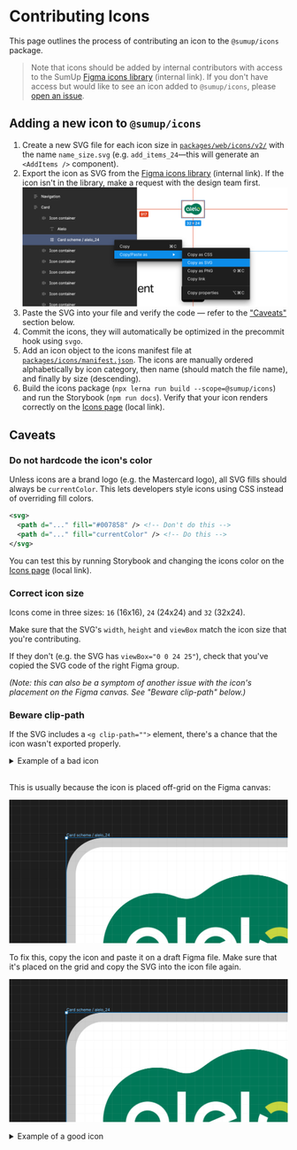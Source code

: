# Contributing Icons

This page outlines the process of contributing an icon to the `@sumup/icons` package.

> Note that icons should be added by internal contributors with access to the SumUp [Figma icons library](https://www.figma.com/file/vnFVuPNlqF45rkw1u9toBC/SumUp-Iconography) (internal link). If you don't have access but would like to see an icon added to `@sumup/icons`, please [open an issue](https://github.com/sumup-oss/circuit-ui/issues/new).

## Adding a new icon to `@sumup/icons`

1. Create a new SVG file for each icon size in [`packages/web/icons/v2/`](https://github.com/sumup-oss/circuit-ui/tree/main/packages/icons/web/v2) with the name `name_size.svg` (e.g. `add_items_24`—this will generate an `<AddItems />` component).
2. Export the icon as SVG from the [Figma icons library](https://www.figma.com/file/vnFVuPNlqF45rkw1u9toBC/SumUp-Iconography) (internal link). If the icon isn't in the library, make a request with the design team first.
   ![Right click on the group in Figma and choose "Copy as SVG"](https://github.com/sumup-oss/circuit-ui/raw/main/assets/contributing-icons-export.png)
3. Paste the SVG into your file and verify the code — refer to the ["Caveats"](#caveats) section below.
4. Commit the icons, they will automatically be optimized in the precommit hook using `svgo`.
5. Add an icon object to the icons manifest file at [`packages/icons/manifest.json`](https://github.com/sumup-oss/circuit-ui/blob/9146e47a21dcd6880f437d1a47a0c54d5a164bfd/packages/icons/manifest.json). The icons are manually ordered alphabetically by icon category, then name (should match the file name), and finally by size (descending).
6. Build the icons package (`npx lerna run build --scope=@sumup/icons`) and run the Storybook (`npm run docs`). Verify that your icon renders correctly on the [Icons page](http://localhost:6006/?path=/docs/features-icons--docs) (local link).

## Caveats

### Do not hardcode the icon's color

Unless icons are a brand logo (e.g. the Mastercard logo), all SVG fills should always be `currentColor`. This lets developers style icons using CSS instead of overriding fill colors.

```svg
<svg>
  <path d="..." fill="#007858" /> <!-- Don't do this -->
  <path d="..." fill="currentColor" /> <!-- Do this -->
</svg>
```

You can test this by running Storybook and changing the icons color on the [Icons page](http://localhost:6006/?path=/docs/features-icons--docs) (local link).

### Correct icon size

Icons come in three sizes: `16` (16x16), `24` (24x24) and `32` (32x24).

Make sure that the SVG's `width`, `height` and `viewBox` match the icon size that you're contributing.

If they don't (e.g. the SVG has `viewBox="0 0 24 25"`), check that you've copied the SVG code of the right Figma group.

_(Note: this can also be a symptom of another issue with the icon's placement on the Figma canvas. See "Beware clip-path" below.)_

### Beware clip-path

If the SVG includes a `<g clip-path="">` element, there's a chance that the icon wasn't exported properly.

<details>
<summary>Example of a bad icon</summary>

```svg
<svg width="32" height="25" viewBox="0 0 32 25" fill="none" xmlns="http://www.w3.org/2000/svg">
<g clip-path="url(#clip0_11532_2901)">
<rect x="0.5" y="1" width="31" height="23" rx="3.5" fill="white" stroke="#CCCCCC"/>
</g>
<path d="M20.1117 4.5C18.5512 4.49926 17.0261 4.96404 15.7312 5.8349C15.6421 5.89584 15.026 6.33591 14.9989 6.35735C13.9754 7.12692 13.2882 7.26008 12.3471 7.02424C12.2896 7.00957 12.0199 6.91704 11.9353 6.88432C11.0563 6.55338 10.1107 6.43826 9.17805 6.54865C8.24536 6.65903 7.35279 6.9917 6.57536 7.51868C5.79794 8.04566 5.15837 8.75156 4.71041 9.57705C4.26246 10.4025 4.0192 11.3235 4.00109 12.2625C3.98298 13.2016 4.19055 14.1312 4.60634 14.9734C5.02214 15.8155 5.63401 16.5456 6.39054 17.1021C7.14707 17.6587 8.02615 18.0255 8.95389 18.1718C9.88163 18.3181 10.8309 18.2395 11.722 17.9427C13.1257 17.5229 13.8874 17.638 14.7687 18.2598C14.9447 18.3839 15.369 18.6558 15.457 18.7201C16.4601 19.4562 17.6233 19.944 18.8513 20.1437C20.0793 20.3434 21.3371 20.2492 22.5217 19.8688C23.7062 19.4884 24.7838 18.8328 25.666 17.9555C26.5482 17.0783 27.2099 16.0044 27.597 14.822C27.984 13.6396 28.0853 12.3823 27.8926 11.1532C27.6998 9.92413 27.2185 8.75819 26.4882 7.75102C25.7578 6.74384 24.7991 5.9241 23.6907 5.359C22.5823 4.7939 21.3558 4.49952 20.1117 4.5Z" fill="#007858"/>
<path d="M17.2713 13.5904C17.0471 13.811 16.7549 13.9491 16.4422 13.9823C16.1295 14.0155 15.8148 13.9418 15.5493 13.7732L15.0269 14.6026C15.4795 14.8886 16.0155 15.0135 16.5479 14.957C17.0804 14.9005 17.5782 14.6658 17.9607 14.2911L17.2713 13.5904ZM16.3302 10.212C15.8987 10.2051 15.4734 10.3158 15.1 10.5321C14.7266 10.7484 14.419 11.0623 14.2103 11.44C14.0016 11.8178 13.8996 12.2452 13.9153 12.6765C13.9309 13.1078 14.0636 13.5267 14.2991 13.8883L18.6073 12.0468C18.4861 11.5311 18.1963 11.0707 17.7838 10.7383C17.3713 10.406 16.8598 10.2208 16.3302 10.212ZM14.9027 12.7373C14.8702 12.4393 14.9342 12.1387 15.0855 11.8799C15.2368 11.6211 15.4673 11.4177 15.743 11.2999C16.0186 11.182 16.3249 11.1559 16.6165 11.2254C16.9081 11.2948 17.1697 11.4562 17.3627 11.6857L14.9027 12.7373ZM19.9603 9.14111V13.7326L20.7569 14.0632L20.3811 14.9659L19.5913 14.6387C19.4322 14.5706 19.2971 14.4567 19.2031 14.3115C19.0981 14.1424 19.0452 13.9462 19.0508 13.7473V9.14111H19.9603ZM13.0228 9.14111V13.7326L13.8127 14.0632L13.437 14.9659L12.6471 14.6387C12.4933 14.5701 12.3628 14.4584 12.2713 14.3171C12.166 14.1481 12.1126 13.9519 12.1178 13.7529V9.14111H13.0228Z" fill="white"/>
<path d="M23.8801 11.328C24.0456 11.4078 24.1938 11.5195 24.3162 11.6566C24.4386 11.7937 24.5327 11.9536 24.5933 12.1272C24.6539 12.3007 24.6796 12.4845 24.6692 12.6679C24.6587 12.8514 24.6122 13.0311 24.5323 13.1966L25.4136 13.6197C25.6521 13.1222 25.7103 12.5573 25.5781 12.0216C25.446 11.4859 25.1317 11.0128 24.6892 10.6834C24.2466 10.3539 23.7033 10.1885 23.1522 10.2155C22.6011 10.2425 22.0766 10.4603 21.6684 10.8315L22.3274 11.5548C22.5338 11.366 22.7921 11.2434 23.0689 11.203C23.3457 11.1626 23.6283 11.2061 23.8801 11.328Z" fill="#C7D540"/>
<path d="M22.6667 13.8522C22.3322 13.6911 22.0753 13.4038 21.9523 13.0535C21.8294 12.7031 21.8506 12.3183 22.0111 11.9835L21.1298 11.5593C20.8936 12.0561 20.8369 12.6195 20.9694 13.1534C21.102 13.6874 21.4154 14.1589 21.8565 14.4876C22.2976 14.8164 22.839 14.9821 23.3885 14.9566C23.9381 14.9311 24.4618 14.7158 24.8705 14.3475L24.2115 13.6254C24.0056 13.8123 23.7487 13.9337 23.4736 13.9741C23.1985 14.0144 22.9176 13.972 22.6667 13.8522ZM11.2168 13.9188V12.5895C11.2168 12.1208 11.0778 11.6627 10.8174 11.273C10.557 10.8833 10.1869 10.5796 9.75395 10.4002C9.32095 10.2209 8.8445 10.1739 8.38483 10.2654C7.92516 10.3568 7.50293 10.5825 7.17153 10.9139C6.84013 11.2453 6.61444 11.6675 6.52301 12.1272C6.43158 12.5869 6.4785 13.0633 6.65786 13.4963C6.83721 13.9293 7.14093 14.2994 7.53062 14.5598C7.92031 14.8202 8.37845 14.9591 8.84713 14.9591C9.2145 14.9592 9.57686 14.8738 9.90557 14.7098L9.52417 13.8183C9.31063 13.9364 9.06995 13.9967 8.82597 13.9932C8.58198 13.9897 8.34313 13.9226 8.13305 13.7984C7.92297 13.6743 7.74894 13.4975 7.62818 13.2854C7.50742 13.0734 7.44411 12.8335 7.44452 12.5895C7.44325 12.3603 7.49868 12.1343 7.60588 11.9316C7.70024 11.7548 7.83132 11.6002 7.99032 11.4782C8.14932 11.3562 8.33257 11.2695 8.52779 11.2241C8.63132 11.1996 8.73734 11.1871 8.84374 11.1869C9.21614 11.1866 9.57342 11.3342 9.83706 11.5972C10.1007 11.8602 10.2491 12.2171 10.2497 12.5895V13.9075C10.2441 14.1064 10.2971 14.3026 10.4021 14.4717C10.4967 14.6163 10.6317 14.7301 10.7902 14.7989L11.2348 14.9749L11.6117 14.0722L11.2168 13.9188Z" fill="white"/>
<defs>
<clipPath id="clip0_11532_2901">
<rect y="0.5" width="32" height="24" rx="4" fill="white"/>
</clipPath>
</defs>
</svg>
```

</details>
<br />

This is usually because the icon is placed off-grid on the Figma canvas:

![An icon in Figma is wrongly placed between "pixels" on the grid](https://github.com/sumup-oss/circuit-ui/raw/main/assets/contributing-icons-off-grid.png)

To fix this, copy the icon and paste it on a draft Figma file. Make sure that it's placed on the grid and copy the SVG into the icon file again.

![An icon in Figma is correctly placed on the "pixels" grid](https://github.com/sumup-oss/circuit-ui/raw/main/assets/contributing-icons-on-grid.png)

<details>
<summary>Example of a good icon</summary>

```svg
<svg width="32" height="24" viewBox="0 0 32 24" fill="none" xmlns="http://www.w3.org/2000/svg">
<rect x="0.5" y="0.5" width="31" height="23" rx="3.5" fill="white" stroke="#CCCCCC"/><!-- Note that this isn't currentColor because this is a brand icon -->
<path d="M20.1117 4C18.5512 3.99926 17.0261 4.46404 15.7312 5.3349C15.6421 5.39584 15.026 5.83591 14.9989 5.85735C13.9754 6.62692 13.2882 6.76008 12.3471 6.52424C12.2896 6.50957 12.0199 6.41704 11.9353 6.38432C11.0563 6.05338 10.1107 5.93826 9.17805 6.04865C8.24536 6.15903 7.35279 6.4917 6.57536 7.01868C5.79794 7.54566 5.15837 8.25156 4.71041 9.07705C4.26246 9.90255 4.0192 10.8235 4.00109 11.7625C3.98298 12.7016 4.19055 13.6312 4.60634 14.4734C5.02214 15.3155 5.63401 16.0456 6.39054 16.6021C7.14707 17.1587 8.02615 17.5255 8.95389 17.6718C9.88163 17.8181 10.8309 17.7395 11.722 17.4427C13.1257 17.0229 13.8874 17.138 14.7687 17.7598C14.9447 17.8839 15.369 18.1558 15.457 18.2201C16.4601 18.9562 17.6233 19.444 18.8513 19.6437C20.0793 19.8434 21.3371 19.7492 22.5217 19.3688C23.7062 18.9884 24.7838 18.3328 25.666 17.4555C26.5482 16.5783 27.2099 15.5044 27.597 14.322C27.984 13.1396 28.0853 11.8823 27.8926 10.6532C27.6998 9.42413 27.2185 8.25819 26.4882 7.25102C25.7578 6.24385 24.7991 5.4241 23.6907 4.859C22.5823 4.2939 21.3558 3.99952 20.1117 4V4Z" fill="#007858"/>
<path d="M17.2712 13.0904C17.0471 13.311 16.7549 13.4491 16.4422 13.4823C16.1295 13.5155 15.8147 13.4418 15.5493 13.2732L15.0268 14.1026C15.4795 14.3886 16.0155 14.5135 16.5479 14.4569C17.0804 14.4004 17.5782 14.1658 17.9607 13.7911L17.2712 13.0904ZM16.3302 9.71194C15.8986 9.70508 15.4734 9.81575 15.1 10.0321C14.7265 10.2484 14.419 10.5623 14.2103 10.94C14.0016 11.3178 13.8996 11.7452 13.9152 12.1764C13.9309 12.6077 14.0635 13.0266 14.299 13.3883L18.6073 11.5467C18.486 11.0311 18.1962 10.5706 17.7838 10.2383C17.3713 9.90597 16.8598 9.72073 16.3302 9.71194V9.71194ZM14.9027 12.2373C14.8701 11.9393 14.9342 11.6387 15.0855 11.3799C15.2368 11.121 15.4673 10.9177 15.7429 10.7998C16.0186 10.682 16.3248 10.6559 16.6165 10.7253C16.9081 10.7948 17.1697 10.9562 17.3626 11.1856L14.9027 12.2373ZM19.9602 8.64108V13.2326L20.7569 13.5632L20.3811 14.4659L19.5912 14.1387C19.4322 14.0706 19.297 13.9567 19.2031 13.8114C19.0981 13.6423 19.0451 13.4462 19.0507 13.2472V8.64108H19.9602ZM13.0228 8.64108V13.2326L13.8127 13.5632L13.4369 14.4659L12.647 14.1387C12.4933 14.0701 12.3628 13.9584 12.2713 13.8171C12.1659 13.6481 12.1126 13.4519 12.1178 13.2529V8.64108H13.0228Z" fill="white"/>
<path d="M23.88 10.828C24.0456 10.9078 24.1938 11.0195 24.3162 11.1567C24.4385 11.2938 24.5327 11.4537 24.5933 11.6272C24.6538 11.8007 24.6796 11.9845 24.6691 12.168C24.6587 12.3515 24.6122 12.5311 24.5323 12.6966L25.4135 13.1198C25.6521 12.6223 25.7103 12.0573 25.5781 11.5217C25.446 10.986 25.1317 10.5129 24.6892 10.1834C24.2466 9.85392 23.7033 9.68853 23.1522 9.71555C22.6011 9.74257 22.0766 9.96031 21.6684 10.3315L22.3274 11.0548C22.5338 10.866 22.7921 10.7435 23.0689 10.703C23.3457 10.6626 23.6282 10.7061 23.88 10.828V10.828Z" fill="#C7D540"/>
<path d="M22.6667 13.3522C22.3322 13.1911 22.0753 12.9039 21.9523 12.5535C21.8294 12.2032 21.8505 11.8184 22.0111 11.4836L21.1298 11.0593C20.8936 11.5562 20.8369 12.1195 20.9694 12.6535C21.1019 13.1874 21.4154 13.6589 21.8565 13.9877C22.2976 14.3165 22.839 14.4822 23.3885 14.4567C23.9381 14.4311 24.4618 14.2159 24.8705 13.8476L24.2115 13.1254C24.0056 13.3123 23.7487 13.4337 23.4736 13.4741C23.1985 13.5145 22.9176 13.4721 22.6667 13.3522V13.3522ZM11.2168 13.4188V12.0895C11.2168 11.6209 11.0778 11.1627 10.8174 10.773C10.557 10.3834 10.1869 10.0796 9.75394 9.90027C9.32095 9.72092 8.84449 9.67399 8.38482 9.76543C7.92516 9.85686 7.50293 10.0825 7.17153 10.4139C6.84012 10.7454 6.61444 11.1676 6.523 11.6272C6.43157 12.0869 6.4785 12.5634 6.65785 12.9964C6.8372 13.4294 7.14093 13.7995 7.53061 14.0598C7.9203 14.3202 8.37845 14.4592 8.84712 14.4592C9.21449 14.4592 9.57685 14.3739 9.90556 14.2098L9.52416 13.3184C9.31062 13.4365 9.06995 13.4967 8.82596 13.4932C8.58197 13.4898 8.34312 13.4226 8.13304 13.2985C7.92296 13.1744 7.74893 12.9975 7.62817 12.7855C7.50741 12.5734 7.4441 12.3336 7.44451 12.0895C7.44324 11.8603 7.49867 11.6343 7.60588 11.4317C7.70023 11.2549 7.83131 11.1002 7.99031 10.9782C8.14931 10.8562 8.33256 10.7696 8.52778 10.7242C8.63132 10.6997 8.73733 10.6872 8.84373 10.6869C9.21613 10.6866 9.57341 10.8342 9.83705 11.0972C10.1007 11.3602 10.2491 11.7171 10.2497 12.0895V13.4075C10.2441 13.6064 10.2971 13.8026 10.4021 13.9717C10.4967 14.1164 10.6316 14.2301 10.7902 14.299L11.2348 14.475L11.6117 13.5723L11.2168 13.4188Z" fill="white"/>
</svg>
```

</details>
